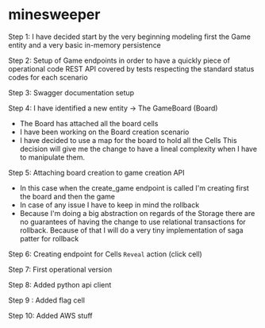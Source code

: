 # minesweeper

Step 1:
 I have decided start by the very beginning modeling first the Game entity 
 and a very basic in-memory persistence
 
Step 2:
  Setup of Game endpoints in order to have a quickly piece of operational code
  REST API covered by tests respecting the standard status codes for each scenario

Step 3:
  Swagger documentation setup

Step 4: I have identified a new entity -> The GameBoard (Board)
 * The Board has attached all the board cells
 * I have been working on the Board creation scenario
 * I have decided to use a map for the board to hold all the Cells
   This decision will give me the change to have a lineal complexity when I have to manipulate them.
   
Step 5: Attaching board creation to game creation API
  * In this case when the create_game endpoint is called I'm creating first the board and then the game
  * In case of any issue I have to keep in mind the rollback
  * Because I'm doing a big abstraction on regards of the Storage there are no guarantees of having
    the change to use relational transactions for rollback.
    Because of that I will do a very tiny implementation of saga patter for rollback
    
Step 6: Creating endpoint for Cells ``Reveal``  action (click cell)

Step 7: First operational version

Step 8: Added python api client

Step 9 : Added flag cell

Step 10: Added AWS stuff
